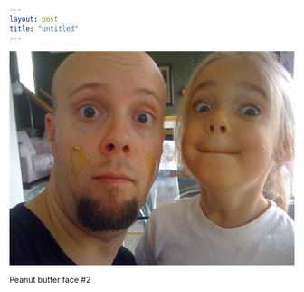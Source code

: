 ```yaml
---
layout: post
title: "untitled"
---
```


                  
<p><img src="/hodsmedia/582281731.jpg"/></p>


<p>Peanut butter face #2</p>


     
